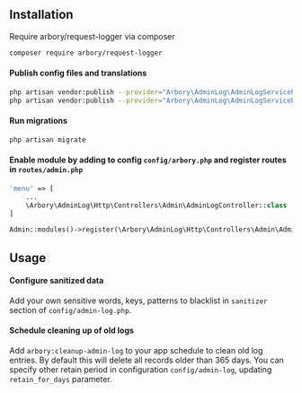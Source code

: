 ## Installation
Require arbory/request-logger via composer
```bash
composer require arbory/request-logger
```

#### Publish config files and translations
```bash
php artisan vendor:publish --provider="Arbory\AdminLog\AdminLogServiceProvider" --tag="config"
php artisan vendor:publish --provider="Arbory\AdminLog\AdminLogServiceProvider" --tag="translations"
```

#### Run migrations
```bash
php artisan migrate
```

#### Enable module by adding to config `config/arbory.php` and register routes in `routes/admin.php`
```php  
'menu' => [
    ...
    \Arbory\AdminLog\Http\Controllers\Admin\AdminLogController::class
]
```

```php  
Admin::modules()->register(\Arbory\AdminLog\Http\Controllers\Admin\AdminLogController::class);
```

## Usage

#### Configure sanitized data
Add your own sensitive words, keys, patterns to blacklist in `sanitizer` section of `config/admin-log.php`. 

#### Schedule cleaning up of old logs
Add `arbory:cleanup-admin-log` to your app schedule to clean old log entries.
By default this will delete all records older than 365 days. 
You can specify other retain period in configuration `config/admin-log`, updating `retain_for_days` parameter.